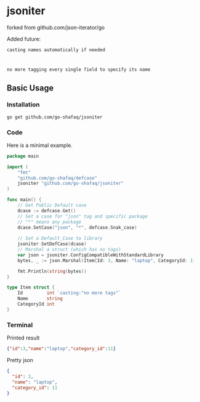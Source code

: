 # jsoniter

forked from github.com/json-iterator/go

Added future:

    casting names automatically if needed
#
    no more tagging every single field to specify its name

## Basic Usage

### Installation

```bash
go get github.com/go-shafaq/jsoniter
```


### Code

Here is a minimal example.

```go
package main

import (
	"fmt"
	"github.com/go-shafaq/defcase"
	jsoniter "github.com/go-shafaq/jsoniter"
)

func main() {
	// Get Public Default case
	dcase := defcase.Get()
	// Set a case for "json" tag and specific package
	// "*" means any package
	dcase.SetCase("json", "*", defcase.Snak_case)
	
	// Set a Default_Case to library
	jsoniter.SetDefCase(dcase)
	// Marshal a struct (which has no tags)
	var json = jsoniter.ConfigCompatibleWithStandardLibrary
	bytes, _ := json.Marshal(Item{Id: 3, Name: "laptop", CategoryId: 11})

	fmt.Println(string(bytes))
}

type Item struct {
	Id         int `casting:"no more tags"`
	Name       string
	CategoryId int
}
```

### Terminal

Printed result

```json
{"id":3,"name":"laptop","category_id":11}
```

Pretty json

```json
{
  "id": 3,
  "name": "laptop",
  "category_id": 11
}
```
